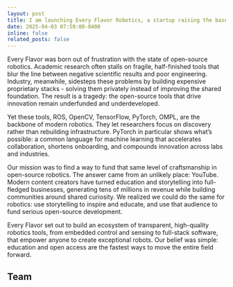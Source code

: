 ```yaml
---
layout: post
title: I am launching Every Flavor Robotics, a startup raising the baseline in open-source robotics.
date: 2025-04-03 07:59:00-0400
inline: false
related_posts: false
---
```


Every Flavor was born out of frustration with the state of open-source robotics. Academic research often stalls on fragile, half-finished tools that blur the line between negative scientific results and poor engineering. Industry, meanwhile, sidesteps these problems by building expensive proprietary stacks - solving them privately instead of improving the shared foundation. The result is a tragedy: the open-source tools that drive innovation remain underfunded and underdeveloped.

Yet these tools, ROS, OpenCV, TensorFlow, PyTorch, OMPL, are the backbone of modern robotics. They let researchers focus on discovery rather than rebuilding infrastructure. PyTorch in particular shows what’s possible: a common language for machine learning that accelerates collaboration, shortens onboarding, and compounds innovation across labs and industries.

Our mission was to find a way to fund that same level of craftsmanship in open-source robotics. The answer came from an unlikely place: YouTube. Modern content creators have turned education and storytelling into full-fledged businesses, generating tens of millions in revenue while building communities around shared curiosity. We realized we could do the same for robotics: use storytelling to inspire and educate, and use that audience to fund serious open-source development.

Every Flavor set out to build an ecosystem of transparent, high-quality robotics tools, from embedded control and sensing to full-stack software, that empower anyone to create exceptional robots. Our belief was simple: education and open access are the fastest ways to move the entire field forward.


## Team